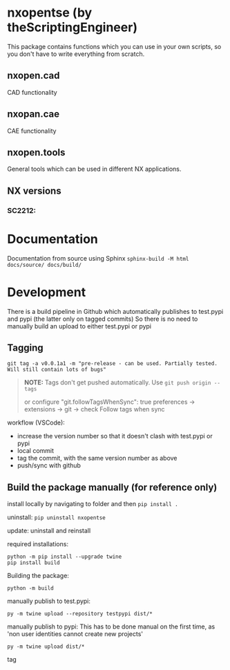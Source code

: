 # nxopentse (by theScriptingEngineer)
This package contains functions which you can use in your own scripts, so you don't have to write everything from scratch.

## nxopen.cad
CAD functionality


## nxopan.cae
CAE functionality


## nxopen.tools
General tools which can be used in different NX applications.


## NX versions
### SC2212:


# Documentation
Documentation from source using Sphinx
```sphinx-build -M html docs/source/ docs/build/```

# Development
There is a build pipeline in Github which automatically publishes to test.pypi and pypi (the latter only on tagged commits)
So there is no need to manually build an upload to either test.pypi or pypi

## Tagging
``` git tag -a v0.0.1a1 -m "pre-release - can be used. Partially tested. Will still contain lots of bugs" ```
> **NOTE:** Tags don't get pushed automatically. Use ```git push origin --tags```
> 
> 
> or configure "git.followTagsWhenSync": true
> preferences -> extensions -> git -> check Follow tags when sync

workflow (VSCode):
  - increase the version number so that it doesn't clash with test.pypi or pypi
  - local commit
  - tag the commit, with the same version number as above
  - push/sync with github


## Build the package manually (for reference only)
install locally by navigating to folder and then
```pip install .```

uninstall:
```pip uninstall nxopentse```

update: uninstall and reinstall

required installations:
```
python -m pip install --upgrade twine
pip install build
```

Building the package:
```
python -m build
```

manually publish to test.pypi:
```
py -m twine upload --repository testpypi dist/*
```

manually publish to pypi:
This has to be done manual on the first time, as 'non user identities cannot create new projects'
```
py -m twine upload dist/*
```

tag 
